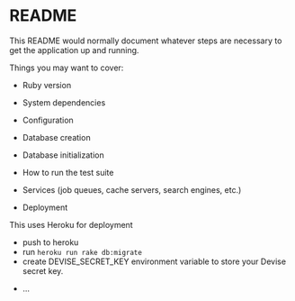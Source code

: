 # README

This README would normally document whatever steps are necessary to get the
application up and running.

Things you may want to cover:

* Ruby version

* System dependencies

* Configuration

* Database creation

* Database initialization

* How to run the test suite

* Services (job queues, cache servers, search engines, etc.)

* Deployment 

This uses Heroku for deployment
- push to heroku
- run `heroku run rake db:migrate`
- create DEVISE_SECRET_KEY environment variable to store your Devise
secret key.

* ...

